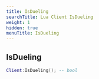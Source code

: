 ```yaml
---
title: IsDueling
searchTitle: Lua Client IsDueling
weight: 1
hidden: true
menuTitle: IsDueling
---
```

## IsDueling
```lua
Client:IsDueling(); -- bool
```
